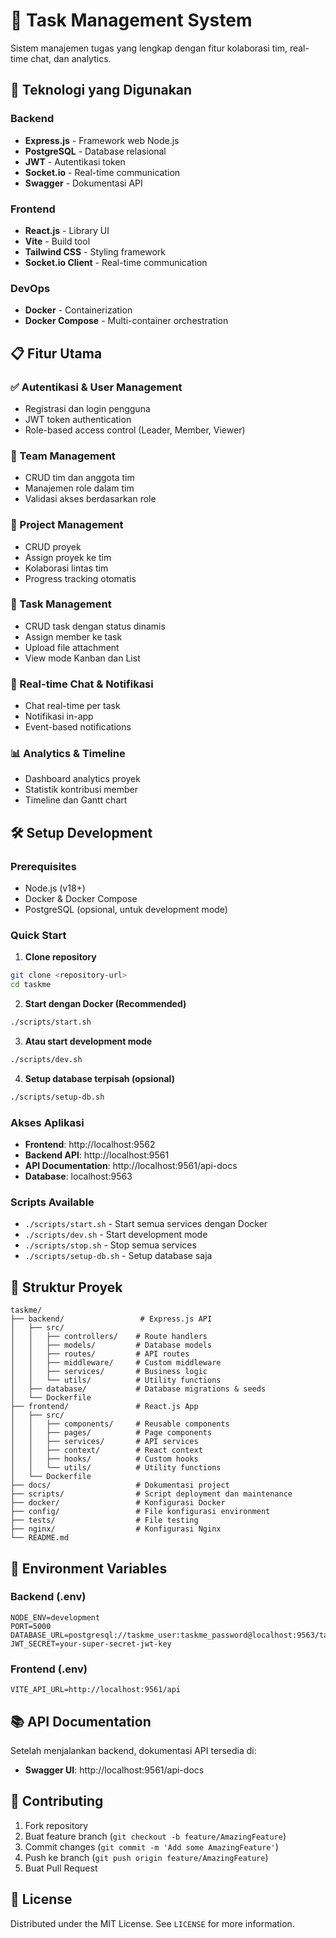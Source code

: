 # 🧱 Task Management System

Sistem manajemen tugas yang lengkap dengan fitur kolaborasi tim, real-time chat, dan analytics.

## 🚀 Teknologi yang Digunakan

### Backend
- **Express.js** - Framework web Node.js
- **PostgreSQL** - Database relasional
- **JWT** - Autentikasi token
- **Socket.io** - Real-time communication
- **Swagger** - Dokumentasi API

### Frontend
- **React.js** - Library UI
- **Vite** - Build tool
- **Tailwind CSS** - Styling framework
- **Socket.io Client** - Real-time communication

### DevOps
- **Docker** - Containerization
- **Docker Compose** - Multi-container orchestration

## 📋 Fitur Utama

### ✅ Autentikasi & User Management
- Registrasi dan login pengguna
- JWT token authentication
- Role-based access control (Leader, Member, Viewer)

### 👥 Team Management
- CRUD tim dan anggota tim
- Manajemen role dalam tim
- Validasi akses berdasarkan role

### 📁 Project Management
- CRUD proyek
- Assign proyek ke tim
- Kolaborasi lintas tim
- Progress tracking otomatis

### 📝 Task Management
- CRUD task dengan status dinamis
- Assign member ke task
- Upload file attachment
- View mode Kanban dan List

### 💬 Real-time Chat & Notifikasi
- Chat real-time per task
- Notifikasi in-app
- Event-based notifications

### 📊 Analytics & Timeline
- Dashboard analytics proyek
- Statistik kontribusi member
- Timeline dan Gantt chart

## 🛠️ Setup Development

### Prerequisites
- Node.js (v18+)
- Docker & Docker Compose
- PostgreSQL (opsional, untuk development mode)

### Quick Start

1. **Clone repository**
```bash
git clone <repository-url>
cd taskme
```

2. **Start dengan Docker (Recommended)**
```bash
./scripts/start.sh
```

3. **Atau start development mode**
```bash
./scripts/dev.sh
```

4. **Setup database terpisah (opsional)**
```bash
./scripts/setup-db.sh
```

### Akses Aplikasi
- **Frontend**: http://localhost:9562
- **Backend API**: http://localhost:9561
- **API Documentation**: http://localhost:9561/api-docs
- **Database**: localhost:9563

### Scripts Available
- `./scripts/start.sh` - Start semua services dengan Docker
- `./scripts/dev.sh` - Start development mode
- `./scripts/stop.sh` - Stop semua services
- `./scripts/setup-db.sh` - Setup database saja

## 📁 Struktur Proyek

```
taskme/
├── backend/                 # Express.js API
│   ├── src/
│   │   ├── controllers/    # Route handlers
│   │   ├── models/         # Database models
│   │   ├── routes/         # API routes
│   │   ├── middleware/     # Custom middleware
│   │   ├── services/       # Business logic
│   │   └── utils/          # Utility functions
│   ├── database/           # Database migrations & seeds
│   └── Dockerfile
├── frontend/               # React.js App
│   ├── src/
│   │   ├── components/     # Reusable components
│   │   ├── pages/          # Page components
│   │   ├── services/       # API services
│   │   ├── context/        # React context
│   │   ├── hooks/          # Custom hooks
│   │   └── utils/          # Utility functions
│   └── Dockerfile
├── docs/                   # Dokumentasi project
├── scripts/                # Script deployment dan maintenance
├── docker/                 # Konfigurasi Docker
├── config/                 # File konfigurasi environment
├── tests/                  # File testing
├── nginx/                  # Konfigurasi Nginx
└── README.md
```

## 🔧 Environment Variables

### Backend (.env)
```env
NODE_ENV=development
PORT=5000
DATABASE_URL=postgresql://taskme_user:taskme_password@localhost:9563/taskme
JWT_SECRET=your-super-secret-jwt-key
```

### Frontend (.env)
```env
VITE_API_URL=http://localhost:9561/api
```

## 📚 API Documentation

Setelah menjalankan backend, dokumentasi API tersedia di:
- **Swagger UI**: http://localhost:9561/api-docs

## 🤝 Contributing

1. Fork repository
2. Buat feature branch (`git checkout -b feature/AmazingFeature`)
3. Commit changes (`git commit -m 'Add some AmazingFeature'`)
4. Push ke branch (`git push origin feature/AmazingFeature`)
5. Buat Pull Request

## 📄 License

Distributed under the MIT License. See `LICENSE` for more information.
